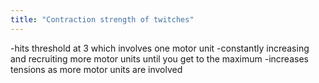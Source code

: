 ```yaml
---
title: "Contraction strength of twitches"
---
```

-hits threshold at 3 which involves one motor unit
-constantly increasing and recruiting more motor units until you get to the maximum
-increases tensions as more motor units are involved

